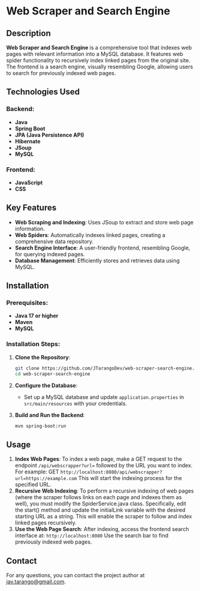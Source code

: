# Web Scraper and Search Engine

## Description

**Web Scraper and Search Engine** is a comprehensive tool that indexes web pages with relevant information into a MySQL database. It features web spider functionality to recursively index linked pages from the original site. The frontend is a search engine, visually resembling Google, allowing users to search for previously indexed web pages.

## Technologies Used

### Backend:
- **Java**
- **Spring Boot**
- **JPA (Java Persistence API)**
- **Hibernate**
- **JSoup**
- **MySQL**

### Frontend:
- **JavaScript**
- **CSS**

## Key Features

- **Web Scraping and Indexing**: Uses JSoup to extract and store web page information.
- **Web Spiders**: Automatically indexes linked pages, creating a comprehensive data repository.
- **Search Engine Interface**: A user-friendly frontend, resembling Google, for querying indexed pages.
- **Database Management**: Efficiently stores and retrieves data using MySQL.

## Installation

### Prerequisites:
- **Java 17 or higher**
- **Maven**
- **MySQL**

### Installation Steps:

1. **Clone the Repository**:
    ```bash
    git clone https://github.com/JTarangoDev/web-scraper-search-engine.git
    cd web-scraper-search-engine
    ```

2. **Configure the Database**:
    - Set up a MySQL database and update `application.properties` in `src/main/resources` with your credentials.

3. **Build and Run the Backend**:
    ```bash
    mvn spring-boot:run
    ```

## Usage

1. **Index Web Pages**: To index a web page, make a GET request to the endpoint `/api/webscrapper?url=` followed by the URL you want to index.
    For example: GET `http://localhost:8080/api/webscrapper?url=https://example.com`
    This will start the indexing process for the specified URL.
2. **Recursive Web Indexing**: To perform a recursive indexing of web pages (where the scraper follows links on each page and indexes them as well), you must modify the SpiderService.java class. Specifically, edit the start() method and update the initialLink variable with the desired starting URL as a string. This will enable the scraper to follow and index linked pages recursively.
3. **Use the Web Page Search**: After indexing, access the frontend search interface at: `http://localhost:8080` Use the search bar to find previously indexed web pages.

## Contact
For any questions, you can contact the project author at [jav.tarango@gmail.com](jav.tarango@gmail.com).
